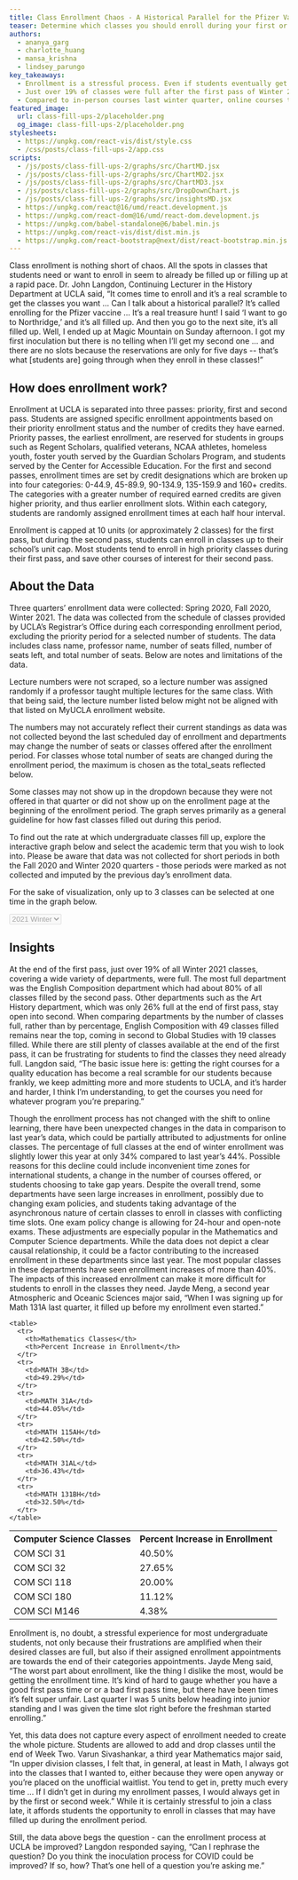```yaml
---
title: Class Enrollment Chaos - A Historical Parallel for the Pfizer Vaccine Scramble
teaser: Determine which classes you should enroll during your first or second pass, based on analysis of Spring 2020, Fall 2020, and Winter 2021 Quarter Enrollment Data
authors:
  - ananya_garg
  - charlotte_huang
  - mansa_krishna
  - lindsey_parungo
key_takeaways:
  - Enrollment is a stressful process. Even if students eventually get the classes that they need, many classes fill up before first and second year students have a chance to enroll.
  - Just over 19% of classes were full after the first pass of Winter 2021 enrollment. They ranged across departments, with the three fullest by percentage being Global Studies, English Composition, and Physiological Science.
  - Compared to in-person courses last winter quarter, online courses this Winter 2021 quarter showed an up to 50% increased enrollment in Mathematics and Computer Science classes, especially lower division courses.
featured_image:
  url: class-fill-ups-2/placeholder.png
  og_image: class-fill-ups-2/placeholder.png
stylesheets:
  - https://unpkg.com/react-vis/dist/style.css
  - /css/posts/class-fill-ups-2/app.css
scripts:
  - /js/posts/class-fill-ups-2/graphs/src/ChartMD.jsx
  - /js/posts/class-fill-ups-2/graphs/src/ChartMD2.jsx
  - /js/posts/class-fill-ups-2/graphs/src/ChartMD3.jsx
  - /js/posts/class-fill-ups-2/graphs/src/DropDownChart.js
  - /js/posts/class-fill-ups-2/graphs/src/insightsMD.jsx
  - https://unpkg.com/react@16/umd/react.development.js
  - https://unpkg.com/react-dom@16/umd/react-dom.development.js
  - https://unpkg.com/babel-standalone@6/babel.min.js
  - https://unpkg.com/react-vis/dist/dist.min.js
  - https://unpkg.com/react-bootstrap@next/dist/react-bootstrap.min.js
---
```


Class enrollment is nothing short of chaos. All the spots in classes that students need or want to enroll in seem to already be filled up or filling  up at a rapid pace. Dr. John Langdon, Continuing Lecturer in the History Department at UCLA said, “It comes time to enroll and it’s a real scramble to get the classes you want … Can I talk about a historical parallel? It’s called enrolling for the Pfizer vaccine … It’s a real treasure hunt! I said ‘I want to go to Northridge,’ and it’s all filled up. And then you go to the next site, it’s all filled up. Well, I ended up at Magic Mountain on Sunday afternoon. I got my first inoculation but there is no telling when I’ll get my second one ... and there are no slots because the reservations are only for five days -- that’s what [students are] going through when they enroll in these classes!”

## How does enrollment work?

Enrollment at UCLA is separated into three passes: priority, first and second pass. Students are assigned specific enrollment appointments based on their priority enrollment status and the number of credits they have earned. Priority passes, the earliest enrollment, are reserved for students in groups such as Regent Scholars, qualified veterans, NCAA athletes, homeless youth, foster youth served by the Guardian Scholars Program, and students served by the Center for Accessible Education. For the first and second passes, enrollment times are set by credit designations which are broken up into four categories: 0-44.9, 45-89.9, 90-134.9, 135-159.9 and 160+ credits. The categories with a greater number of required earned credits are given higher priority, and thus earlier enrollment slots. Within each category, students are randomly assigned enrollment times at each half hour interval.

Enrollment is capped at 10 units (or approximately 2 classes) for the first pass, but during the second pass, students can enroll in classes up to their school’s unit cap. Most students tend to enroll in high priority classes during their first pass, and save other courses of interest for their second pass.

## About the Data

Three quarters’ enrollment data were collected: Spring 2020, Fall 2020, Winter 2021. The data was collected from the schedule of classes provided by UCLA’s Registrar’s Office during each corresponding enrollment period, excluding the priority period for a selected number of students. The data includes class name, professor name, number of seats filled, number of seats left, and total number of seats. Below are notes and limitations of the data.   

Lecture numbers were not scraped, so a lecture number was assigned randomly if a professor taught multiple lectures for the same class. With that being said, the lecture number listed below might not be aligned with that listed on MyUCLA enrollment website.

The numbers may not accurately reflect their current standings as data was not collected beyond the last scheduled day of enrollment and departments may change the number of seats or classes offered after the enrollment period. For  classes whose total number of seats are changed during the enrollment period, the maximum is chosen as the total_seats reflected below.

Some classes may not show up in the dropdown because they were not offered in that quarter or did not show up on the enrollment page at the beginning of the enrollment period. The graph serves primarily as a general guideline for how fast classes filled out during this period.

To find out the rate at which undergraduate classes fill up, explore the interactive graph below and select the academic term that you wish to look into. Please be aware that data was not collected for short periods in both the Fall 2020 and Winter 2020 quarters - those periods were marked as not collected and imputed by the previous day’s enrollment data.

For the sake of visualization, only up to 3 classes can be selected at one time in the graph below.

<!-- Chart container -->
<select id="selectMe" class = "selectgroup" disabled>
    <option value="chartMD_winter">2021 Winter</option>
    <option value="chartMD_fall">2020 FALL</option>
    <option value="chartMD_spring">2020 Spring</option>
</select>

<div id="chartMD_winter" class="group" ></div>
<div id="chartMD_fall" class="group" ></div>
<div id="chartMD_spring" class="group" ></div>

## Insights

At the end of the first pass, just over 19% of all Winter 2021 classes, covering a wide variety of departments, were full. The most full department was the English Composition department which had about 80% of all classes filled by the second pass. Other departments such as the Art History department, which was only  26% full at the end of first pass, stay open into second. When comparing departments by the number of classes full, rather than by percentage, English Composition with 49 classes filled remains near the top, coming in second to Global Studies with 19 classes filled. While there are still plenty of classes available at the end of the first pass, it can be frustrating for students to find the classes they need already full. Langdon said, “The basic issue here is: getting the right courses for a quality education has become a real scramble for our students because frankly, we keep admitting more and more students to UCLA, and it’s harder and harder, I think I’m understanding, to get the courses you need for whatever program you’re preparing.”

<div id="insightsMD"></div>

Though the enrollment process has not changed with the shift to online learning, there have been unexpected changes in the data in comparison to last year’s data, which could be partially attributed to adjustments for online classes. The percentage of full classes at the end of winter enrollment was slightly lower this year at only 34% compared to last year’s 44%. Possible reasons for this decline could include inconvenient time zones for international students, a change in the number of courses offered, or students choosing to take gap years. Despite the overall trend, some departments have seen large increases in enrollment, possibly due to changing exam policies, and students taking advantage of the asynchronous nature of certain classes to enroll in classes with conflicting time slots. One exam policy change is allowing for 24-hour and open-note exams. These adjustments are especially popular in the Mathematics and Computer Science departments. While the data does not depict a clear causal relationship, it could be a factor contributing to the increased enrollment in these departments since last year. The most popular classes in these departments have seen enrollment increases of more than 40%. The impacts of this increased enrollment can make it more difficult for students to enroll in the classes they need. Jayde Meng, a second year Atmospheric and Oceanic Sciences major said, “When I was signing up for Math 131A last quarter, it filled up before my enrollment even started.”

<div class="float-container">
  <div class="float-child">

    <table>
      <tr>
        <th>Mathematics Classes</th>
        <th>Percent Increase in Enrollment</th>
      </tr>
      <tr>
        <td>MATH 3B</td>
        <td>49.29%</td>
      </tr>
      <tr>
        <td>MATH 31A</td>
        <td>44.05%</td>
      </tr>
      <tr>
        <td>MATH 115AH</td>
        <td>42.50%</td>
      </tr>
      <tr>
        <td>MATH 31AL</td>
        <td>36.43%</td>
      </tr>
      <tr>
        <td>MATH 131BH</td>
        <td>32.50%</td>
      </tr>
    </table>
  </div>

  <div class="float-child">
    <table>
      <tr>
        <th>Computer Science Classes</th>
        <th>Percent Increase in Enrollment</th>
      </tr>
      <tr>
        <td>COM SCI 31</td>
        <td>40.50%</td>
      </tr>
      <tr>
        <td>COM SCI 32</td>
        <td>27.65%</td>
      </tr>
      <tr>
        <td>COM SCI 118</td>
        <td>20.00%</td>
      </tr>
      <tr>
        <td>COM SCI 180</td>
        <td>11.12%</td>
      </tr>
      <tr>
        <td>COM SCI M146</td>
        <td>4.38%</td>
      </tr>
    </table>
  </div>
</div>

Enrollment is, no doubt, a stressful experience for most undergraduate students, not only because their frustrations are amplified when their desired classes are full, but also if their assigned enrollment appointments are towards the end of their categories appointments. Jayde Meng said, “The worst part about enrollment, like the thing I dislike the most, would be getting the enrollment time. It’s kind of hard to gauge whether you have a good first pass time or or a bad first pass time, but there have been times it’s felt super unfair. Last quarter I was 5 units below heading into junior standing and I was given the time slot right before the freshman started enrolling.”

Yet, this data does not capture every aspect of enrollment needed to create the whole picture. Students are allowed to add and drop classes until the end of Week Two. Varun Sivashankar, a third year Mathematics major said, “In upper division classes, I felt that, in general, at least in Math, I always got into the classes that I wanted to, either because they were open anyway or you’re placed on the unofficial waitlist. You tend to get in, pretty much every time … If I didn’t get in during my enrollment passes, I would always get in by the first or second week.” While it is certainly stressful to join a class late, it affords students the opportunity to enroll in classes that may have filled up during the enrollment period.

Still, the data above begs the question - can the enrollment process at UCLA be improved?
Langdon responded saying, “Can I rephrase the question? Do you think the inoculation process for COVID could be improved? If so, how? That’s one hell of a question you’re asking me.”

<script src="https://unpkg.com/react-vis/dist/dist.min.js"></script>
<script src="https://unpkg.com/react@16/umd/react.development.js" crossorigin></script>
<script src="https://unpkg.com/react-dom@16/umd/react-dom.development.js" crossorigin></script>
<script src="https://unpkg.com/babel-standalone@6/babel.min.js"></script>
<script src="https://unpkg.com/react-bootstrap@next/dist/react-bootstrap.min.js" crossorigin></script>
<script src="https://ajax.googleapis.com/ajax/libs/jquery/2.1.3/jquery.min.js"></script>

<script type="text/babel" src="/js/posts/class-fill-ups-2/graphs/src/ChartMD.jsx"></script>
<script type="text/babel" src="/js/posts/class-fill-ups-2/graphs/src/ChartMD2.jsx"></script>
<script type="text/babel" src="/js/posts/class-fill-ups-2/graphs/src/ChartMD3.jsx"></script>
<script type="text/babel" src="/js/posts/class-fill-ups-2/graphs/src/DropDownChart.js"></script>
<script type="text/babel" src="/js/posts/class-fill-ups-2/graphs/src/insightsMD.jsx"></script>
